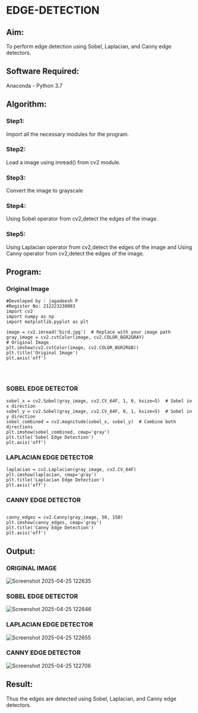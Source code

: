 # EDGE-DETECTION
## Aim:
To perform edge detection using Sobel, Laplacian, and Canny edge detectors.

## Software Required:
Anaconda - Python 3.7

## Algorithm:
### Step1:
Import all the necessary modules for the program.

### Step2:
Load a image using imread() from cv2 module.

### Step3:
Convert the image to grayscale

### Step4:
Using Sobel operator from cv2,detect the edges of the image.

### Step5:

Using Laplacian operator from cv2,detect the edges of the image and Using Canny operator from cv2,detect the edges of the image.
## Program:
### Original Image
```
#Developed by : jagadeesh P
#Register No: 212223230083
import cv2
import numpy as np
import matplotlib.pyplot as plt

image = cv2.imread('bird.jpg')  # Replace with your image path
gray_image = cv2.cvtColor(image, cv2.COLOR_BGR2GRAY)
# Original Image
plt.imshow(cv2.cvtColor(image, cv2.COLOR_BGR2RGB))
plt.title('Original Image')
plt.axis('off')




```
### SOBEL EDGE DETECTOR
```
sobel_x = cv2.Sobel(gray_image, cv2.CV_64F, 1, 0, ksize=5)  # Sobel in x direction
sobel_y = cv2.Sobel(gray_image, cv2.CV_64F, 0, 1, ksize=5)  # Sobel in y direction
sobel_combined = cv2.magnitude(sobel_x, sobel_y)  # Combine both directions
plt.imshow(sobel_combined, cmap='gray')
plt.title('Sobel Edge Detection')
plt.axis('off')
```

### LAPLACIAN EDGE DETECTOR
```
laplacian = cv2.Laplacian(gray_image, cv2.CV_64F)
plt.imshow(laplacian, cmap='gray')
plt.title('Laplacian Edge Detection')
plt.axis('off')
```
### CANNY EDGE DETECTOR
```

canny_edges = cv2.Canny(gray_image, 50, 150)
plt.imshow(canny_edges, cmap='gray')
plt.title('Canny Edge Detection')
plt.axis('off')  
```

## Output:
### ORIGINAL IMAGE 
![Screenshot 2025-04-25 122635](https://github.com/user-attachments/assets/7482b74f-4144-491a-a154-4f62a2be06b8)


### SOBEL EDGE DETECTOR
![Screenshot 2025-04-25 122646](https://github.com/user-attachments/assets/5e7485eb-31bf-4d71-af34-2ecd5b341a52)


### LAPLACIAN EDGE DETECTOR
![Screenshot 2025-04-25 122655](https://github.com/user-attachments/assets/a8d001b3-a582-4c91-b759-a3a872cc0f38)

### CANNY EDGE DETECTOR
![Screenshot 2025-04-25 122706](https://github.com/user-attachments/assets/35dfb437-cba3-439c-98d1-588290165734)

## Result:
Thus the edges are detected using Sobel, Laplacian, and Canny edge detectors.
